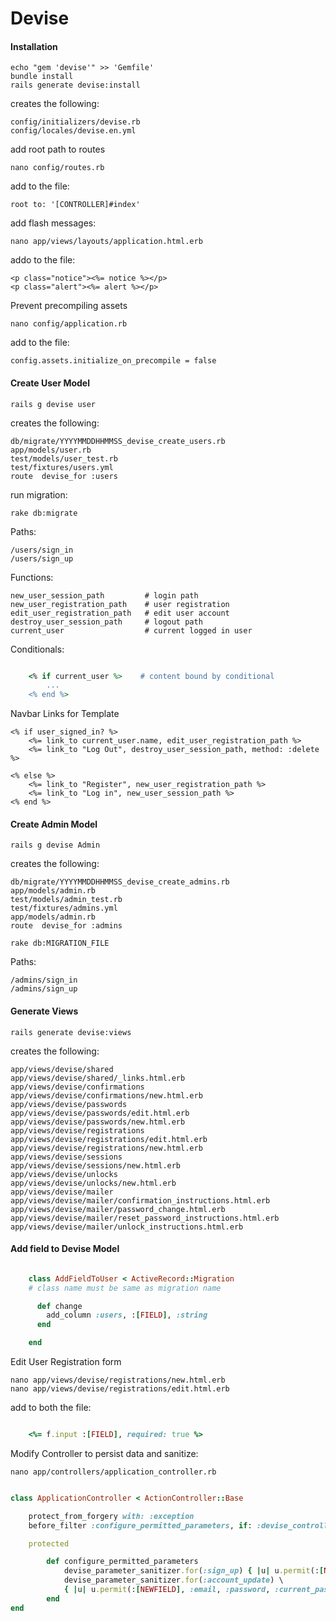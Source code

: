 Devise
======

#### Installation

	echo "gem 'devise'" >> 'Gemfile'
	bundle install
	rails generate devise:install

creates the following:

	config/initializers/devise.rb
    config/locales/devise.en.yml

add root path to routes

    nano config/routes.rb

add to the file:

    root to: '[CONTROLLER]#index'

add flash messages:

    nano app/views/layouts/application.html.erb

addo to the file:

    <p class="notice"><%= notice %></p>
    <p class="alert"><%= alert %></p>

Prevent precompiling assets

    nano config/application.rb

add to the file:

    config.assets.initialize_on_precompile = false


#### Create User Model

	rails g devise user

creates the following: 

    db/migrate/YYYYMMDDHHMMSS_devise_create_users.rb
    app/models/user.rb
    test/models/user_test.rb
    test/fixtures/users.yml
    route  devise_for :users	

run migration:

	rake db:migrate

Paths:

	/users/sign_in
	/users/sign_up

Functions:

	new_user_session_path         # login path
    new_user_registration_path    # user registration 
    edit_user_registration_path   # edit user account
	destroy_user_session_path     # logout path
    current_user                  # current logged in user


Conditionals:

``` ruby

	<% if current_user %>    # content bound by conditional
		...
	<% end %>
```

Navbar Links for Template

    <% if user_signed_in? %>
        <%= link_to current_user.name, edit_user_registration_path %>
        <%= link_to "Log Out", destroy_user_session_path, method: :delete %>
    
    <% else %>
        <%= link_to "Register", new_user_registration_path %>
        <%= link_to "Log in", new_user_session_path %>
    <% end %>


#### Create Admin Model
	
	rails g devise Admin

creates the following: 

    db/migrate/YYYYMMDDHHMMSS_devise_create_admins.rb
    app/models/admin.rb
    test/models/admin_test.rb
    test/fixtures/admins.yml
    app/models/admin.rb
    route  devise_for :admins

    rake db:MIGRATION_FILE


Paths:

	/admins/sign_in
	/admins/sign_up


#### Generate Views

	rails generate devise:views

creates the following:

    app/views/devise/shared
    app/views/devise/shared/_links.html.erb
    app/views/devise/confirmations
    app/views/devise/confirmations/new.html.erb
    app/views/devise/passwords
    app/views/devise/passwords/edit.html.erb
    app/views/devise/passwords/new.html.erb
    app/views/devise/registrations
    app/views/devise/registrations/edit.html.erb
    app/views/devise/registrations/new.html.erb
    app/views/devise/sessions
    app/views/devise/sessions/new.html.erb
    app/views/devise/unlocks
    app/views/devise/unlocks/new.html.erb
    app/views/devise/mailer
    app/views/devise/mailer/confirmation_instructions.html.erb
    app/views/devise/mailer/password_change.html.erb
    app/views/devise/mailer/reset_password_instructions.html.erb
    app/views/devise/mailer/unlock_instructions.html.erb


#### Add field to Devise Model


``` ruby

	class AddFieldToUser < ActiveRecord::Migration
	# class name must be same as migration name

	  def change
	    add_column :users, :[FIELD], :string
	  end

	end
```

Edit User Registration form

	nano app/views/devise/registrations/new.html.erb
	nano app/views/devise/registrations/edit.html.erb

add to both the file:


``` ruby

	<%= f.input :[FIELD], required: true %>

```


Modify Controller to persist data and sanitize:

	nano app/controllers/application_controller.rb

``` ruby 

class ApplicationController < ActionController::Base

    protect_from_forgery with: :exception
    before_filter :configure_permitted_parameters, if: :devise_controller?

    protected

        def configure_permitted_parameters
            devise_parameter_sanitizer.for(:sign_up) { |u| u.permit(:[NEWFIELD], :email, :password) }
            devise_parameter_sanitizer.for(:account_update) \
            { |u| u.permit(:[NEWFIELD], :email, :password, :current_password) }
        end
end

```








